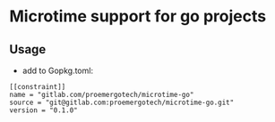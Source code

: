 # Microtime support for go projects

## Usage

- add to Gopkg.toml: 
```
[[constraint]]
name = "gitlab.com/proemergotech/microtime-go"
source = "git@gitlab.com:proemergotech/microtime-go.git"
version = "0.1.0"
```
